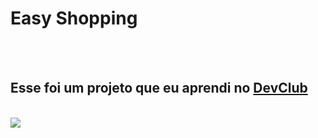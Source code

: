 <h1>Easy Shopping</h1>
<br>
<br>
<h2>Esse foi um projeto que eu aprendi no <a href="https://rodolfomori.co.br/devclub">DevClub</h2>
<br>
<img src="https://github.com/diegoteixeira-br/easy-shopping/blob/main/img/Easy%20Shopping%20Mockup.png?raw=true">
